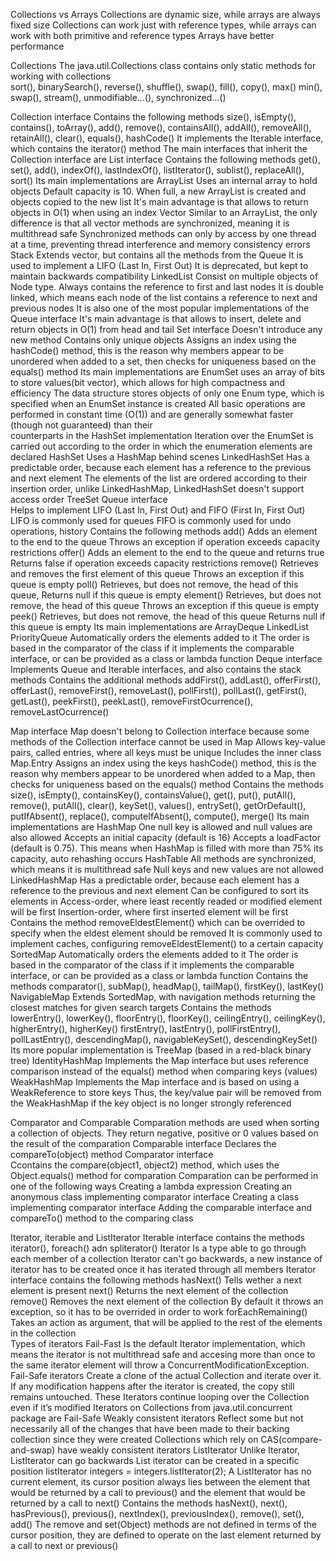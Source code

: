 Collections vs Arrays
  Collections are dynamic size, while arrays are always fixed size
  Collections can work just with reference types, while arrays can work with both primitive and reference types
  Arrays have better performance

Collections 
  The java.util.Collections class contains only static methods for working with collections    
    sort(), binarySearch(), reverse(), shuffle(), swap(), fill(), copy(), max()
    min(), swap(), stream(), unmodifiable...(), synchronized...()
  
Collection interface 
  Contains the following methods
    size(), isEmpty(), contains(), toArray(), add(), remove(), containsAll(), addAll(), removeAll(), 
    retainAll(), clear(), equals(), hashCode()
    It implements the Iterable interface, which contains the iterator() method
  The main interfaces that inherit the Collection interface are
    List interface
      Contains the following methods
        get(), set(), add(), indexOf(), lastIndexOf(), listIterator(), sublist(), replaceAll(), sort()
      Its main implementations are
        ArrayList
          Uses an internal array to hold objects
          Default capacity is 10. When full, a new ArrayList is created and objects copied to the new list
          It's main advantage is that allows to return objects in O(1) when using an index
        Vector
          Similar to an ArrayList, the only difference is that all vector methods are synchronized, meaning it is multithread safe
          Synchronized methods can only by access by one thread at a time, preventing thread interference and memory consistency errors
        Stack
          Extends vector, but contains all the methods from the Queue
          It is used to implement a LIFO (Last In, First Out)
          It is deprecated, but kept to maintain backwards compatibility
        LinkedList
          Consist on multiple objects of Node type. Always contains the reference to first and last nodes
          It is double linked, which means each node of the list contains a reference to next and previous nodes
          It is also one of the most popular implementations of the Queue interface
          It's main advantage is that allows to insert, delete and return objects in O(1) from head and tail
    Set interface
      Doesn't introduce any new method
      Contains only unique objects
      Assigns an index using the hashCode() method, this is the reason why members appear to be unordered when added to a set,
        then checks for uniqueness based on the equals() method
      Its main implementations are
        EnumSet
          uses an array of bits to store values ​​(bit vector), which allows for high compactness and efficiency
          The data structure stores objects of only one Enum type, which is specified when an EnumSet instance is created
          All basic operations are performed in constant time (O(1)) and are generally somewhat faster (though not guaranteed) than their       
            counterparts in the HashSet implementation
          Iteration over the EnumSet is carried out according to the order in which the enumeration elements are declared
        HashSet
          Uses a HashMap behind scenes
        LinkedHashSet
          Has a predictable order, because each element has a reference to the previous and next element
          The elements of the list are ordered according to their insertion order,
            unlike LinkedHashMap, LinkedHashSet doesn't support access order
        TreeSet
    Queue interface      
      Helps to implement LIFO (Last In, First Out) and FIFO (First In, First Out)
        LIFO is commonly used for queues
        FIFO is commonly used for undo operations, history
      Contains the following methods
        add() 
          Adds an element to the end to the queue
          Throws an exception if operation exceeds capacity restrictions
        offer() 
          Adds an element to the end to the queue and returns true
          Returns false if operation exceeds capacity restrictions
        remove() 
          Retrieves and removes the first element of this queue
          Throws an exception if this queue is empty 
        poll()
          Retrieves, but does not remove, the head of this queue, 
          Returns null if this queue is empty
        element()
          Retrieves, but does not remove, the head of this queue
          Throws an exception if this queue is empty
        peek()
          Retrieves, but does not remove, the head of this queue 
          Returns null if this queue is empty
      Its main implementations are
        ArrayDeque
        LinkedList
        PriorityQueue
          Automatically orders the elements added to it
          The order is based in the comparator of the class if it implements the comparable interface,
            or can be provided as a class or lambda function
      Deque interface 
        Implements Queue and Iterable interfaces, and also contains the stack methods
        Contains the additional methods
          addFirst(), addLast(), offerFirst(), offerLast(), removeFirst(), removeLast(), pollFirst(), pollLast(),
          getFirst(), getLast(), peekFirst(), peekLast(), removeFirstOcurrence(), removeLastOcurrence()

Map interface
  Map doesn't belong to Collection interface because some methods of the Collection interface cannot be used in Map
  Allows key-value pairs, called entries, where all keys must be unique
  Includes the inner class Map.Entry
  Assigns an index using the keys hashCode() method, this is the reason why members appear to be unordered when added to a Map,
    then checks for uniqueness based on the equals() method
  Contains the methods
    size(), isEmpty(), containsKey(), containsValue(), get(), put(), putAll(),
    remove(), putAll(), clear(), keySet(), values(), entrySet(), getOrDefault(),
    putIfAbsent(), replace(), computeIfAbsent(), compute(), merge()
  Its main implementations are
    HashMap
      One null key is allowed and null values are also allowed
      Accepts an initial capacity (default is 16)
      Accepts a loadFactor (default is 0.75). 
        This means when HashMap is filled with more than 75% its capacity, auto rehashing occurs
    HashTable
      All methods are synchronized, which means it is multithread safe
      Null keys and new values are not allowed
    LinkedHashMap
      Has a predictable order, because each element has a reference to the previous and next element
      Can be configured to sort its elements in 
        Access-order, where least recently readed or modified element will be first
        Insertion-order, where first inserted element will be first
      Contains the method removeEldestElement() which can be overrided to specify when the eldest element should be removed
      It is commonly used to implement caches, configuring removeEldestElement() to a certain capacity
    SortedMap
      Automatically orders the elements added to it
      The order is based in the comparator of the class if it implements the comparable interface,
        or can be provided as a class or lambda function
      Contains the methods 
        comparator(), subMap(), headMap(), tailMap(), firstKey(), lastKey()
    NavigableMap
      Extends SortedMap, with navigation methods returning the closest matches for given search targets
      Contains the methods
        lowerEntry(), lowerKey(), floorEntry(), floorKey(), ceilingEntry(), ceilingKey(), higherEntry(), higherKey()
        firstEntry(), lastEntry(), pollFirstEntry(), pollLastEntry(), descendingMap(), navigableKeySet(), descendingKeySet()
      Its more popular implementation is TreeMap (based in a red-black binary tree)
    IdentityHashMap
      Implements the Map interface but uses reference comparison instead of the equals() method when comparing keys (values)
    WeakHashMap 
      Implements the Map interface and is based on using a WeakReference to store keys
        Thus, the key/value pair will be removed from the WeakHashMap if the key object is no longer strongly referenced

Comparator and Comparable
  Comparation methods are used when sorting a collection of objects. They return negative, positive or 0 values based on the result of the comparation
  Comparable interface
    Declares the compareTo(object) method
  Comparator interface  
    Ccontains the compare(object1, object2) method, which uses the Object.equals() method for comparation
  Comparation can be performed in one of the following ways
    Creating a lambda expression
    Creating an anonymous class implementing comparator interface
    Creating a class implementing comparator interface
    Adding the comparable interface and compareTo() method to the comparing class
  
Iterator, iterable and ListIterator
  Iterable interface contains the methods iterator(), foreach() adn spliterator()
  Iterator
    Is a type able to go through each member of a collection
    Iterator can't go backwards, a new instance of iterator has to be created once it has iterated through all members
    Iterator interface contains the following methods
      hasNext()
        Tells wether a next element is present
      next()
        Returns the next element of the collection
      remove() 
        Removes the next element of the collection
        By default it throws an exception, so it has to be overrided in order to work
      forEachRemaining()
        Takes an action as argument, that will be applied to the rest of the elements in the collection      
    Types of iterators
      Fail-Fast
        Is the default Iterator implementation, which means the iterator is not multithread safe and 
        accesing more than once to the same iterator element will throw a ConcurrentModificationException.
      Fail-Safe iterators 
        Create a clone of the actual Collection and iterate over it. 
        If any modification happens after the iterator is created, the copy still remains untouched. 
        These Iterators continue looping over the Collection even if it’s modified
        Iterators on Collections from java.util.concurrent package are Fail-Safe
      Weakly consistent iterators
        Reflect some but not necessarily all of the changes that have been made to their backing collection since they were created
        Collections which rely on CAS(compare-and-swap) have weakly consistent iterators
  ListIterator
    Unlike Iterator, ListIterator can go backwards
    List iterator can be created in a specific position
      listIterator integers = integers.listIterator(2);
    A ListIterator has no current element,
      its cursor position always lies between the element that would be returned by a call to previous() 
      and the element that would be returned by a call to next()
    Contains the methods
      hasNext(), next(), hasPrevious(), previous(), nextIndex(), previousIndex(), remove(), set(), add()
    The remove and set(Object) methods are not defined in terms of the cursor position,
      they are defined to operate on the last element returned by a call to next or previous()